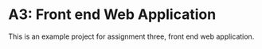 # A3: Front end Web Application

This is an example project for assignment three, front end web application. 